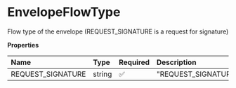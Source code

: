 # EnvelopeFlowType

Flow type of the envelope (REQUEST_SIGNATURE is a request for signature)

**Properties**

| Name              | Type   | Required | Description         |
| :---------------- | :----- | :------- | :------------------ |
| REQUEST_SIGNATURE | string | ✅       | "REQUEST_SIGNATURE" |
